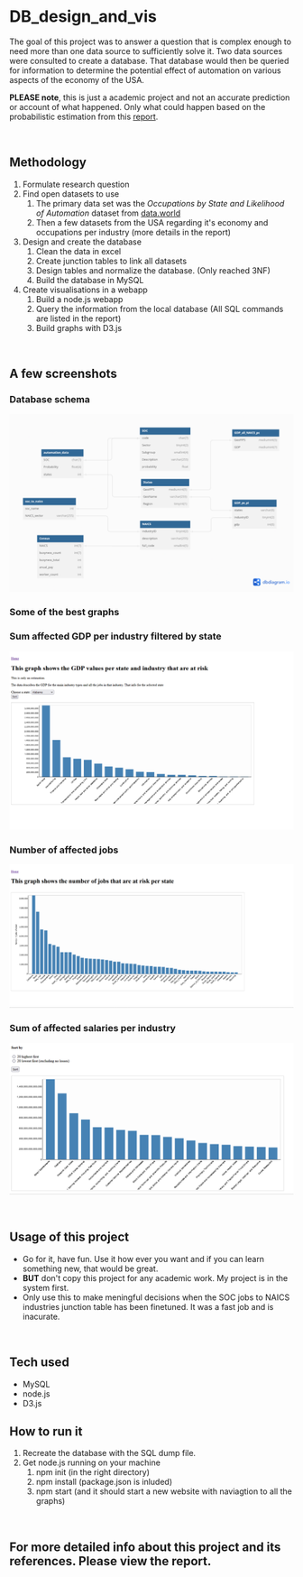 # DB_design_and_vis

The goal of this project was to answer a question that is complex enough to need more than one data source to sufficiently solve it. Two data sources were consulted to create a database. That database would then be queried for information to determine the potential effect of automation on various aspects of the economy of the USA. 

**PLEASE note**, this is just a academic project and not an accurate prediction or account of what happened. Only what could happen based on the probabilistic estimation from this [report](http://www.oxfordmartin.ox.ac.uk/downloads/academic/The_Future_of_Employment.pdf).  

<br>

## Methodology 
1. Formulate research question
2. Find open datasets to use
    1. The primary data set was the *Occupations by State and Likelihood of Automation* dataset from [data.world](https://data.world/wnedds/occupations-by-state-and-likelihood-of-automation)
    2. Then a few datasets from the USA regarding it's economy and occupations per industry (more details in the report)
4. Design and create the database
    1. Clean the data in excel
    2. Create junction tables to link all datasets
    3. Design tables and normalize the database. (Only reached 3NF)
    4. Build the database in MySQL
5. Create visualisations in a webapp
    1. Build a node.js webapp
    2. Query the information from the local database (All SQL commands are listed in the report) 
    3. Build graphs with D3.js
  
<br>

## A few screenshots
### Database schema
![Image](/Images/Schema.png)
### Some of the best graphs
### Sum affected GDP per industry filtered by state 
![Image](/Images/GDP_pi_ps.png)
### Number of affected jobs
![Image](/Images/Job_count.png)
### Sum of affected salaries per industry 
![Image](/Images/Salaries_high_first.png)

<br>

## Usage of this project 
- Go for it, have fun. Use it how ever you want and if you can learn something new, that would be great.  
- **BUT** don't copy this project for any academic work. My project is in the system first.  
- Only use this to make meningful decisions when the SOC jobs to NAICS industries junction table has been finetuned. It was a fast job and is inacurate.  

<br>

## Tech used 
- MySQL
- node.js
- D3.js

## How to run it
1. Recreate the database with the SQL dump file. 
2. Get node.js running on your machine
   1. npm init         (in the right directory)
   3. npm install      (package.json is inluded)
   4. npm start        (and it should start a new website with naviagtion to all the graphs)
  
<br>


## For more detailed info about this project and its references. Please view the report.  

<br>
<br><br><br><br><br>  
    
